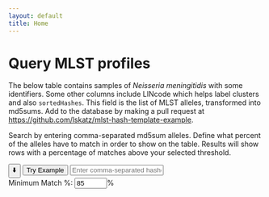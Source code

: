 ```yaml
---
layout: default
title: Home
---
```


# Query MLST profiles

<link rel="stylesheet" href="/mlst-hash-template-example/assets/css/style.css">

<script src="https://cdnjs.cloudflare.com/ajax/libs/PapaParse/5.4.1/papaparse.min.js"></script>
<script src="/mlst-hash-template-example/assets/js/spreadsheet.js"></script>

The below table contains samples of _Neisseria meningitidis_ with some identifiers.
Some other columns include LINcode which helps label clusters and also `sortedHashes`.
This field is the list of MLST alleles, transformed into md5sums.
Add to the database by making a pull request at <https://github.com/lskatz/mlst-hash-template-example>.

Search by entering comma-separated md5sum alleles.
Define what percent of the alleles have to match in order to show on the table.
Results will show rows with a percentage of matches above your selected threshold.

<div id="controls" style="margin-bottom: 1em;">
  <button id="downloadButton">⬇️</button>
  <button id="exampleButton">Try Example</button>
  <input type="text" id="searchInput" placeholder="Enter comma-separated hashes to match (e.g., abc123, def456)" />
  <br />
  <label for="thresholdInput">Minimum Match %:</label>
  <input type="number" id="thresholdInput" value="85" min="0" max="100" step="5" />%
</div>

<div id="matchCount"></div>
<div id="table-container"></div>
